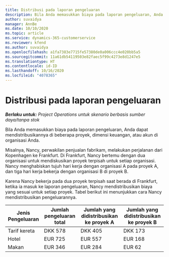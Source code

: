 ```yaml
---
title: Distribusi pada laporan pengeluaran
description: Bila Anda memasukkan biaya pada laporan pengeluaran, Anda dapat mendistribusikannya di beberapa proyek, entitas hukum, atau akun di organisasi Anda.
author: suvaidya
manager: AnnBe
ms.date: 10/10/2020
ms.topic: article
ms.service: dynamics-365-customerservice
ms.reviewer: kfend
ms.author: suvaidya
ms.openlocfilehash: a1fa7383e7715fe57380de0a006ccc4e020bb5a5
ms.sourcegitcommit: 11a61db54119503e82faec5f99c4273e8d1247e5
ms.translationtype: HT
ms.contentlocale: id-ID
ms.lasthandoff: 10/16/2020
ms.locfileid: "4078365"
---
```

# <a name="distributions-on-an-expense-report"></a>Distribusi pada laporan pengeluaran

_**Berlaku untuk:** Project Operations untuk skenario berbasis sumber daya/tanpa stok_

Bila Anda memasukkan biaya pada laporan pengeluaran, Anda dapat mendistribusikannya di beberapa proyek, dimensi keuangan, atau akun di organisasi Anda.

Misalnya, Nancy, perwakilan penjualan fabrikam, melakukan perjalanan dari Kopenhagen ke Frankfurt. Di Frankfurt, Nancy bertemu dengan dua organisasi untuk mendiskusikan proyek terpisah untuk setiap organisasi. Nancy menghabiskan tujuh hari kerja dengan organisasi A pada proyek A, dan tiga hari kerja bekerja dengan organisasi B di proyek B.

Karena Nancy bekerja pada dua proyek terpisah saat berada di Frankfurt, ketika ia masuk ke laporan pengeluaran, Nancy mendistribusikan biaya yang sesuai untuk setiap proyek. Tabel berikut ini menunjukkan cara Nancy mendistribusikan pengeluarannya.

| Jenis Pengeluaran | Jumlah pengeluaran total | Jumlah yang didistribusikan ke proyek A | Jumlah yang didistribusikan ke proyek B |
|--------------|----------------------|---------------------------------|---------------------------------|
| Tarif kereta   | DKK 578              | DKK 405                         | DKK 173                         |
| Hotel        | EUR 725              | EUR 557                         | EUR 168                         |
| Makan        | EUR 346              | EUR 284                         | EUR 62                          |
